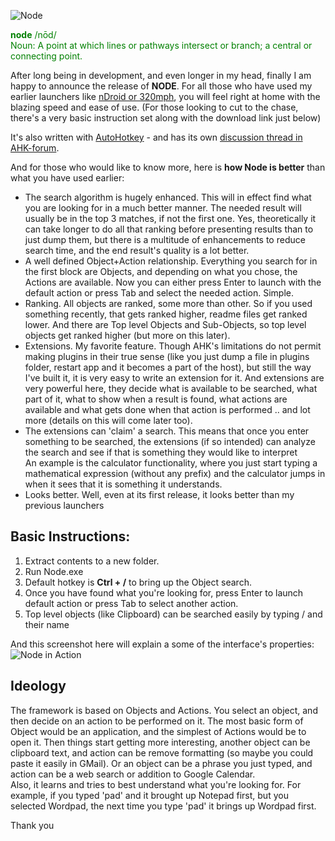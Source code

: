 ![Node](http://snag.gy/dEZ9e.jpg)

<span style="color:#008000"><strong>node</strong> /nōd/<br/>
Noun:
A point at which lines or pathways intersect or branch; a central or connecting point.</span>

After long being in development, and even longer in my head, finally I am happy to announce the release of **NODE**. For all those who have used my earlier launchers like [nDroid or 320mph](http://www.autohotkey.com/board/topic/2845-ndroid-formerly-320mph-ultra-fast-anything-launcher/), you will feel right at home with the blazing speed and ease of use.
(For those looking to cut to the chase, there's a very basic instruction set along with the download link just below)

It's also written with [AutoHotkey](http://http://www.autohotkey.com) - and has its own [discussion thread in AHK-forum](http://www.autohotkey.com/board/topic/79766-node-launcher-and-more/). 

And for those who would like to know more, here is **how Node is better** than what you have used earlier:

- The search algorithm is hugely enhanced. This will in effect find what you are looking for in a much better manner. The needed result will usually be in the top 3 matches, if not the first one. Yes, theoretically it can take longer to do all that ranking before presenting results than to just dump them, but there is a multitude of enhancements to reduce search time, and the end result's quality is a lot better.
- A well defined Object+Action relationship. Everything you search for in the first block are Objects, and depending on what you chose, the Actions are available. Now you can either press Enter to launch with the default action or press Tab and select the needed action. Simple.
- Ranking. All objects are ranked, some more than other. So if you used something recently, that gets ranked higher, readme files get ranked lower. And there are Top level Objects and Sub-Objects, so top level objects get ranked higher (but more on this later).
- Extensions. My favorite feature. Though AHK's limitations do not permit making plugins in their true sense (like you just dump a file in plugins folder, restart app and it becomes a part of the host), but still the way I've built it, it is very easy to write an extension for it. And extensions are very powerful here, they decide what is available to be searched, what part of it, what to show when a result is found, what actions are available and what gets done when that action is performed .. and lot more (details on this will come later too).
- The extensions can 'claim' a search. This means that once you enter something to be searched, the extensions (if so intended) can analyze the search and see if that is something they would like to interpret<br>
An example is the calculator functionality, where you just start typing a mathematical expression (without any prefix) and the calculator jumps in when it sees that it is something it understands.
- Looks better. Well, even at its first release, it looks better than my previous launchers 
 
## Basic Instructions: ##
1. Extract contents to a new folder.
2. Run Node.exe
3. Default hotkey is **Ctrl + /** to bring up the Object search.
4. Once you have found what you're looking for, press Enter to launch default action or press Tab to select another action.
5. Top level objects (like Clipboard) can be searched easily by typing / and their name

And this screenshot here will explain a some of the interface's properties:
![Node in Action](http://snag.gy/7fkpw.jpg)


## Ideology ##
The framework is based on Objects and Actions. You select an object, and then decide on an action to be performed on it. The most basic form of Object would be an application, and the simplest of Actions would be to open it. Then things start getting more interesting, another object can be clipboard text, and action can be remove formatting (so maybe you could paste it easily in GMail). Or an object can be a phrase you just typed, and action can be a web search or addition to Google Calendar.<br/>
Also, it learns and tries to best understand what you're looking for. For example, if you typed 'pad' and it brought up Notepad first, but you selected Wordpad, the next time you type 'pad' it brings up Wordpad first.</p>

Thank you